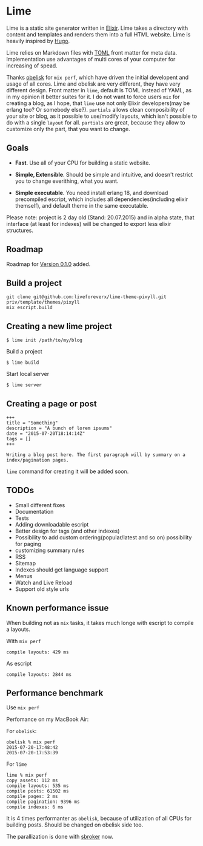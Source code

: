 Lime
====

Lime is a static site generator written in [Elixir](http://elixir-lang.org/). Lime takes a directory with content and templates and renders them into a full HTML website. Lime is heavily inspired by [Hugo](https://github.com/spf13/hugo).

Lime relies on Markdown files with [TOML](https://github.com/toml-lang/toml) front matter for meta data. Implementation use advantages of multi cores of your computer for increasing of spead.

Thanks [obelisk](https://github.com/BennyHallett/obelisk) for `mix perf`, which have driven the initial developent and usage of all cores. Lime and obelisk are very different, they have very different design. Front matter in `lime`, default is TOML instead of YAML, as in my opinion it better suites for it. I do not want to force users `mix` for creating a blog, as I hope, that `lime` use not only Elixir developers(may be erlang too? Or somebody else?). `partials` allows clean composibility of your site or blog, as it possible to use/modify layouts, which isn't possible to do with a single `layout` for all. `partials` are great, because they allow to customize only the part, that you want to change.

## Goals

* **Fast**. Use all of your CPU for building a static website.

* **Simple, Extensible**. Should be simple and intuitive, and doesn't restrict you to change everithing, what you want.

* **Simple executable**. You need install erlang 18, and download precompiled escript, which includes all dependencies(including elixir themself), and default theme in the same executable.

Please note: project is 2 day old (Stand: 20.07.2015) and in alpha state, that interface (at least for indexes) will be changed to export less elixir structures.

## Roadmap

Roadmap for [Version 0.1.0](https://github.com/liveforeverx/lime/milestones/0.1.0) added.

## Build a project

```
git clone git@github.com:liveforeverx/lime-theme-pixyll.git priv/template/themes/pixyll
mix escript.build
```

## Creating a new lime project

    $ lime init /path/to/my/blog

Build a project

    $ lime build

Start local server

    $ lime server

## Creating a page or post

```
+++
title = "Something"
description = "A bunch of lorem ipsums"
date = "2015-07-20T18:14:14Z"
tags = []
+++

Writing a blog post here. The first paragraph will bу summary on a index/pagination pages.
```

`lime` command for creating it will be added soon.

## TODOs

* Small different fixes
* Documentation
* Tests
* Adding downloadable escript
* Better design for tags (and other indexes)
* Possibility to add custom ordering(popular/latest and so on) possibility for paging
* customizing summary rules
* RSS
* Sitemap
* Indexes should get language support
* Menus
* Watch and Live Reload
* Support old style urls

## Known performance issue

When building not as `mix` tasks, it takes much longe with escript to compile a layouts.

With `mix perf`
```
compile layouts: 429 ms
```

As escript
```
compile layouts: 2844 ms
```

## Performance benchmark

Use `mix perf`

Perfomance on my MacBook Air:

For `obelisk`:

```
obelisk % mix perf
2015-07-20-17:48:42
2015-07-20-17:53:39
```

For `lime`

```
lime % mix perf
copy assets: 112 ms
compile layouts: 535 ms
compile posts: 61502 ms
compile pages: 2 ms
compile pagination: 9396 ms
compile indexes: 6 ms
```

It is 4 times performanter as `obelisk`, because of utilization of all CPUs for building posts. Should be changed on obelisk side too.

The parallization is done with [sbroker](https://github.com/fishcakez/sbroker) now.



